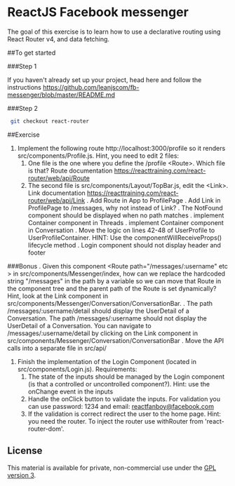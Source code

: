 # ReactJS Facebook messenger

The goal of this exercise is to learn how to use a declarative routing using React Router v4, and data fetching.

##To get started

###Step 1

If you haven't already set up your project, head here and follow the instructions https://github.com/leanjscom/fb-messenger/blob/master/README.md


###Step 2
```sh
 git checkout react-router
 ```

##Exercise

1. Implement the following route http://localhost:3000/profile so it renders src/components/Profile.js. Hint, you need to edit 2 files:
    1. One file is the one where you define the /profile &lt;Route&gt;. Which file is that? Route documentation https://reacttraining.com/react-router/web/api/Route
    2. The second file is src/components/Layout/TopBar.js, edit the &lt;Link&gt;. Link documentation https://reacttraining.com/react-router/web/api/Link
. Add Route in App to ProfilePage
. Add Link in ProfilePage to /messages, why not <a> instead of Link?
. The NotFound component should be displayed when no path matches
. implement Container component in Threads
. implement Container component in Conversation
. Move the logic on lines 42-48 of UserProfile to UserProfileContainer. HINT: Use the componentWillReceiveProps() lifecycle method
. Login component should not display header and footer

###Bonus
. Given this component &lt;Route path="/messages/:username" etc &gt; in src/components/Messenger/index, how can we replace the hardcoded string "/messages" in the path by a variable so we can move that Route in the component tree and the parent path of the Route is set dynamically? Hint, look at the Link component in src/components/Messenger/Conversation/ConversationBar.
. The path /messages/:username/detail should display the UserDetail of a Conversation. The path /messages/:username should not display the UserDetail of a Conversation. You can navigate to /messages/:username/detail by clicking on the Link component in src/components/Messenger/Conversation/ConversationBar
. Move the API calls into a separate file in src/api/

1. Finish the implementation of the Login Component (located in src/components/Login.js). Requirements:
    1. The state of the inputs should be managed by the Login component (is that a controlled or uncontrolled component?). Hint: use the onChange event in the inputs
    2. Handle the onClick button to validate the inputs. For validation you can use password: 1234 and email: reactfanboy@facebook.com
    3. If the validation is correct redirect the user to the home page. Hint: you need the router. To inject the router use withRouter from 'react-router-dom'.


## License

This material is available for private, non-commercial use under the [GPL version 3](http://www.gnu.org/licenses/gpl-3.0-standalone.html).
